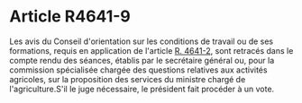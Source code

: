 # Article R4641-9

Les avis du Conseil d'orientation sur les conditions de travail ou de ses formations, requis en application de l'article [R. 4641-2][1], sont retracés dans le compte rendu des séances, établis par le secrétaire général ou, pour la commission spécialisée chargée des questions relatives aux activités agricoles, sur la proposition des services du ministre chargé de l'agriculture.S'il le juge nécessaire, le président fait procéder à un vote.

 [1]: /affichCodeArticle.do?cidTexte=LEGITEXT000006072050&idArticle=LEGIARTI000018493460&dateTexte=&categorieLien=cid